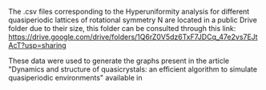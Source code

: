 The .csv files corresponding to the Hyperuniformity analysis for different quasiperiodic lattices of rotational symmetry N are located in a public Drive folder due to their size, this folder can be consulted through this link: https://drive.google.com/drive/folders/1Q6rZ0V5dz6TxF7JDCq_47e2vs7EJtAcT?usp=sharing

These data were used to generate the graphs present in the article "Dynamics and structure of quasicrystals: an efficient algorithm to simulate quasiperiodic environments" available in

